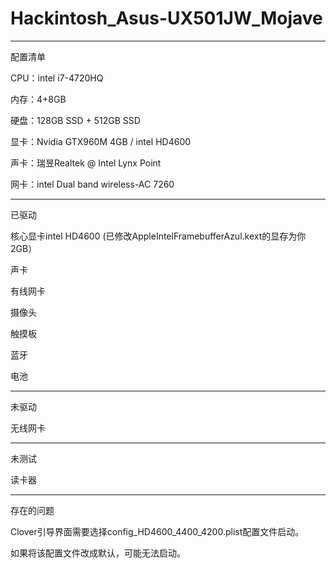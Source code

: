 # Hackintosh_Asus-UX501JW_Mojave
-------------------------------------
配置清单

CPU：intel i7-4720HQ

内存：4+8GB

硬盘：128GB SSD + 512GB SSD

显卡：Nvidia GTX960M 4GB / intel HD4600

声卡：瑞昱Realtek @ Intel Lynx Point 

网卡：intel Dual band wireless-AC 7260

--------------------------------------

已驱动
 
核心显卡intel HD4600 (已修改AppleIntelFramebufferAzul.kext的显存为你2GB）

声卡

有线网卡

摄像头

触摸板

蓝牙

电池

--------------------------------------
未驱动

无线网卡

--------------------------------------
未测试

读卡器

--------------------------------------
存在的问题

Clover引导界面需要选择config_HD4600_4400_4200.plist配置文件启动。

如果将该配置文件改成默认，可能无法启动。
